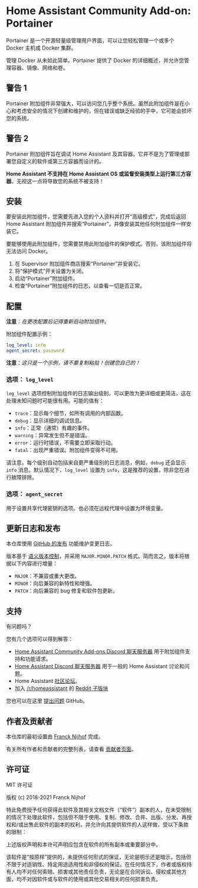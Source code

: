 # Home Assistant Community Add-on: Portainer

Portainer 是一个开源轻量级管理用户界面，可以让您轻松管理一个或多个 Docker 主机或 Docker 集群。

管理 Docker 从未如此简单。Portainer 提供了 Docker 的详细概述，并允许您管理容器、镜像、网络和卷。

## 警告 1

Portainer 附加组件非常强大，可以访问您几乎整个系统。虽然此附加组件是在小心和考虑安全的情况下创建和维护的，但在错误或缺乏经验的手中，它可能会损坏您的系统。

## 警告 2

Portainer 附加组件旨在调试 Home Assistant 及其容器。它并不是为了管理或部署您自定义的软件或第三方容器而设计的。

**Home Assistant 不支持在 Home Assistant OS 或监督安装类型上运行第三方容器**。无视这一点将导致您的系统不被支持！

## 安装

要安装此附加组件，您需要先进入您的个人资料并打开“高级模式”，完成后返回 Home Assistant 附加组件并搜索“Portainer”，并像安装其他任何附加组件一样安装它。

要能够使用此附加组件，您需要禁用此附加组件的保护模式。否则，该附加组件将无法访问 Docker。

1. 在 Supervisor 附加组件商店搜索“Portainer”并安装它。
1. 将“保护模式”开关设置为关闭。
1. 启动“Portainer”附加组件。
1. 检查“Portainer”附加组件的日志，以查看一切是否正常。

## 配置

**注意**：_在更改配置后记得重新启动附加组件。_

附加组件配置示例：

```yaml
log_level: info
agent_secret: password
```

**注意**：_这只是一个示例，请不要复制粘贴！创建您自己的！_

### 选项： `log_level`

`log_level` 选项控制附加组件的日志输出级别，可以更改为更详细或更简洁，这在处理未知问题时可能很有用。可能的值有：

- `trace`：显示每个细节，如所有调用的内部函数。
- `debug`：显示详细的调试信息。
- `info`：正常（通常）有趣的事件。
- `warning`：异常发生但不是错误。
- `error`：运行时错误，不需要立即采取行动。
- `fatal`：出现严重错误。附加组件变得不可用。

请注意，每个级别自动包括来自更严重级别的日志消息，例如，`debug` 还会显示 `info` 消息。默认情况下，`log_level` 设置为 `info`，这是推荐的设置，除非您在进行故障排除。

### 选项： `agent_secret`

用于设置共享代理密钥的选项。也必须在远程代理中设置为环境变量。

## 更新日志和发布

本仓库使用 [GitHub 的发布][releases] 功能维护变更日志。

版本基于 [语义版本控制][semver]，并采用 `MAJOR.MINOR.PATCH` 格式。简而言之，版本将根据以下内容进行增量：

- `MAJOR`：不兼容或重大更改。
- `MINOR`：向后兼容的新特性和增强。
- `PATCH`：向后兼容的 bug 修复和软件包更新。

## 支持

有问题吗？

您有几个选项可以得到解答：

- [Home Assistant Community Add-ons Discord 聊天服务器][discord] 用于附加组件支持和功能请求。
- [Home Assistant Discord 聊天服务器][discord-ha] 用于一般的 Home Assistant 讨论和问题。
- Home Assistant [社区论坛][forum]。
- 加入 [/r/homeassistant][reddit] 的 [Reddit 子版块][reddit]

您也可以在这里 [提出问题][issue] GitHub。

## 作者及贡献者

本仓库的最初设置由 [Franck Nijhof][frenck] 完成。

有关所有作者和贡献者的完整列表，请查看 [贡献者页面][contributors]。

## 许可证

MIT 许可证

版权 (c) 2018-2021 Franck Nijhof

特此免费授予任何获得此软件及其相关文档文件（“软件”）副本的人，在未受限制的情况下处理此软件，包括但不限于使用、复制、修改、合并、出版、分发、再授权和/或出售此软件的副本的权利，并允许向其提供软件的人这样做，受以下条款的限制：

上述版权声明和本许可声明应包含在软件的所有副本或重要部分中。

该软件是“按原样”提供的，未提供任何形式的保证，无论是明示还是暗示，包括但不限于对适销性、特定用途适用性和非侵权的保证。在任何情况下，作者或版权持有人均不对任何索赔、损害或其他责任负责，无论是在合同诉讼、侵权或其他方面，均不对因软件或与软件的使用或其他交易相关的任何损害负责。

[contributors]: https://github.com/hassio-addons/addon-portainer/graphs/contributors
[discord-ha]: https://discord.gg/c5DvZ4e
[discord]: https://discord.me/hassioaddons
[forum]: https://community.home-assistant.io/t/home-assistant-community-add-on-portainer/68836?u=frenck
[frenck]: https://github.com/frenck
[issue]: https://github.com/hassio-addons/addon-portainer/issues
[reddit]: https://reddit.com/r/homeassistant
[releases]: https://github.com/hassio-addons/addon-portainer/releases
[semver]: http://semver.org/spec/v2.0.0.htm
